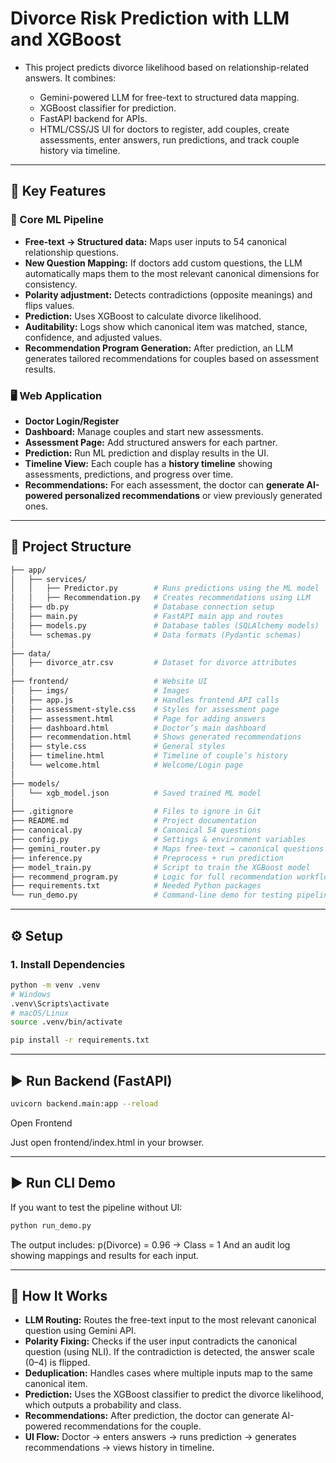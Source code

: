 # Divorce Risk Prediction with LLM and XGBoost

- This project predicts divorce likelihood based on relationship-related answers. It combines:

  - Gemini-powered LLM for free-text to structured data mapping.
  - XGBoost classifier for prediction.
  - FastAPI backend for APIs.
  - HTML/CSS/JS UI for doctors to register, add couples, create assessments, enter answers, run predictions, and track couple history via timeline.

--------


## 🔑 Key Features

### 🔬 Core ML Pipeline

  - **Free-text → Structured data:** Maps user inputs to 54 canonical relationship questions.
  - **New Question Mapping:** If doctors add custom questions, the LLM automatically maps them to the most relevant canonical dimensions for consistency.
  - **Polarity adjustment:** Detects contradictions (opposite meanings) and flips values.
  - **Prediction:** Uses XGBoost to calculate divorce likelihood.
  - **Auditability:** Logs show which canonical item was matched, stance, confidence, and adjusted values.
  - **Recommendation Program Generation:** After prediction, an LLM generates tailored recommendations for couples based on assessment results.

### 🖥️ Web Application

  - **Doctor Login/Register**
  - **Dashboard:** Manage couples and start new assessments.
  - **Assessment Page:** Add structured answers for each partner.
  - **Prediction:** Run ML prediction and display results in the UI.
  - **Timeline View:** Each couple has a **history timeline** showing assessments, predictions, and progress over time.
  - **Recommendations:** For each assessment, the doctor can **generate AI-powered personalized recommendations** or view previously generated ones.

--------

## 📁 Project Structure
```bash
├── app/
│   ├── services/
│   │   ├── Predictor.py        # Runs predictions using the ML model
│   │   ├── Recommendation.py   # Creates recommendations using LLM
│   ├── db.py                   # Database connection setup
│   ├── main.py                 # FastAPI main app and routes
│   ├── models.py               # Database tables (SQLAlchemy models)
│   └── schemas.py              # Data formats (Pydantic schemas)
│
├── data/
│   ├── divorce_atr.csv         # Dataset for divorce attributes
│
├── frontend/                   # Website UI
│   ├── imgs/                   # Images
│   ├── app.js                  # Handles frontend API calls
│   ├── assessment-style.css    # Styles for assessment page
│   ├── assessment.html         # Page for adding answers
│   ├── dashboard.html          # Doctor’s main dashboard
│   ├── recommendation.html     # Shows generated recommendations
│   ├── style.css               # General styles
│   ├── timeline.html           # Timeline of couple’s history
│   └── welcome.html            # Welcome/Login page
│
├── models/
│   └── xgb_model.json          # Saved trained ML model
│
├── .gitignore                  # Files to ignore in Git
├── README.md                   # Project documentation
├── canonical.py                # Canonical 54 questions
├── config.py                   # Settings & environment variables
├── gemini_router.py            # Maps free-text → canonical questions with LLM
├── inference.py                # Preprocess + run prediction
├── model_train.py              # Script to train the XGBoost model
├── recommend_program.py        # Logic for full recommendation workflow
├── requirements.txt            # Needed Python packages
└── run_demo.py                 # Command-line demo for testing pipeline
```


--------

## ⚙️ Setup

### 1. Install Dependencies
```bash
python -m venv .venv
# Windows
.venv\Scripts\activate
# macOS/Linux
source .venv/bin/activate

pip install -r requirements.txt
```

--------

## ▶️ Run Backend (FastAPI)

```bash
uvicorn backend.main:app --reload
```

Open Frontend

Just open frontend/index.html in your browser.

--------

## ▶️ Run CLI Demo

If you want to test the pipeline without UI:

```bash
python run_demo.py
```

The output includes:
p(Divorce) = 0.96 -> Class = 1
And an audit log showing mappings and results for each input.

--------

## 🧠 How It Works
- **LLM Routing:** Routes the free-text input to the most relevant canonical question using Gemini API.
- **Polarity Fixing:** Checks if the user input contradicts the canonical question (using NLI). If the contradiction is detected, the answer scale (0–4) is flipped.
- **Deduplication:** Handles cases where multiple inputs map to the same canonical item.
- **Prediction:** Uses the XGBoost classifier to predict the divorce likelihood, which outputs a probability and class.
- **Recommendations:** After prediction, the doctor can generate AI-powered recommendations for the couple.
- **UI Flow:** Doctor → enters answers → runs prediction → generates recommendations → views history in timeline.
